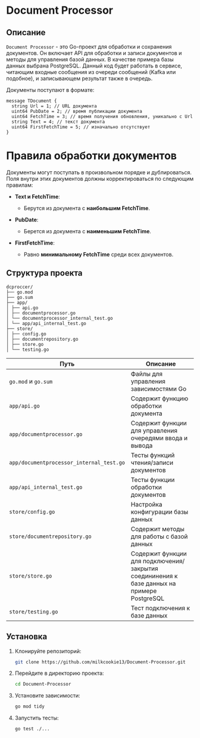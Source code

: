 ﻿# Document Processor

## Описание

`Document Processor` - это Go-проект для обработки и сохранения документов. Он включает API для обработки и записи документов и методы для управления базой данных. 
В качестве примера базы данных выбрана PostgreSQL.
Данный код будет работать в сервисе, читающим входные сообщения из очереди сообщений (Kafka или подобное), и
записывающем результат также в очередь. 

Документы поступают в формате:

```
message TDocument {
  string Url = 1; // URL документа
  uint64 PubDate = 2; // время публикации документа
  uint64 FetchTime = 3; // время получения обновления, уникально с Url
  string Text = 4; // текст документа
  uint64 FirstFetchTime = 5; // изначально отсутствует
}
```

# Правила обработки документов

Документы могут поступать в произвольном порядке и дублироваться. Поля внутри этих документов должны корректироваться по следующим правилам:

- **Text и FetchTime**: 
  - Берутся из документа с **наибольшим FetchTime**.

- **PubDate**:
  - Берется из документа с **наименьшим FetchTime**.

- **FirstFetchTime**:
  - Равно **минимальному FetchTime** среди всех документов.

## Структура проекта

```
dcproccer/
├── go.mod
├── go.sum
├── app/
│ ├── api.go
│ ├── documentprocessor.go
│ └── documentprocessor_internal_test.go
│ └── app/api_internal_test.go
├── store/
│ ├── config.go
│ ├── documentrepository.go
│ ├── store.go
│ └── testing.go
```

| Путь | Описание |
| --- | --- |
| `go.mod` и `go.sum` | Файлы для управления зависимостями Go |
| `app/api.go` | Содержит функцию обработки документа |
| `app/documentprocessor.go` | Содержит функции для управления очередями ввода и вывода |
| `app/documentprocessor_internal_test.go` | Тесты функций чтения/записи документов |
| `app/api_internal_test.go` | Тесты функции обработки документов |
| `store/config.go` | Настройка конфигурации базы данных |
| `store/documentrepository.go` | Содержит методы для работы с базой данных |
| `store/store.go` | Содержит функции для подключения/закрытия соедининения к базе данных на примере PostgreSQL  |
| `store/testing.go` | Тест подключения к базе данных |



## Установка

1. Клонируйте репозиторий:
    ```sh
    git clone https://github.com/milkcookie13/Document-Processor.git
    ```

2. Перейдите в директорию проекта:
    ```sh
    cd Document-Processor
    ```

3. Установите зависимости:
    ```sh
    go mod tidy
    ```
4. Запустить тесты:
   ```sh
   go test ./...
   ```



